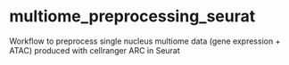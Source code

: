 # multiome_preprocessing_seurat
Workflow to preprocess single nucleus multiome data (gene expression + ATAC) produced with cellranger ARC in Seurat
